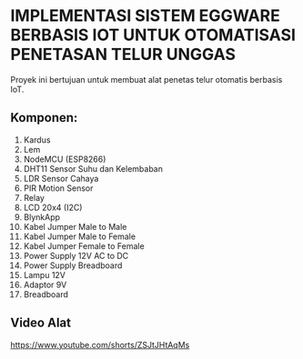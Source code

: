 # IMPLEMENTASI SISTEM EGGWARE BERBASIS IOT UNTUK OTOMATISASI PENETASAN TELUR UNGGAS

Proyek ini bertujuan untuk membuat alat penetas telur otomatis berbasis IoT.

## Komponen:
1. Kardus 
2. Lem 
3. NodeMCU (ESP8266) 
4. DHT11 Sensor Suhu dan Kelembaban 
5. LDR Sensor Cahaya 
6. PIR Motion Sensor 
7. Relay 
8. LCD 20x4 (I2C) 
9. BlynkApp 
10. Kabel Jumper Male to Male 
11. Kabel Jumper Male to Female 
12. Kabel Jumper Female to Female 
13. Power Supply 12V AC to DC 
14. Power Supply Breadboard 
15. Lampu 12V 
16. Adaptor 9V 
17. Breadboard

## Video Alat 
https://www.youtube.com/shorts/ZSJtJHtAqMs
